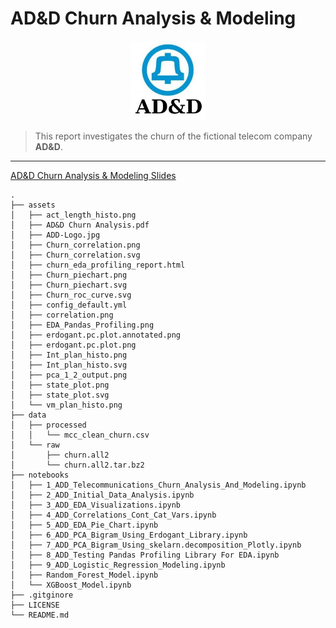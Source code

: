 # AD&D Churn Analysis & Modeling

<p align="center">
  <img src="assets/ADD-Logo.jpg" width=120/>
</p>

>This report investigates the churn of the fictional telecom company **AD&D**.

---

[AD&D Churn Analysis & Modeling Slides](https://github.com/mccurcio/Churn_Analysis_Modeling/blob/main/assets/AD%26D%20Churn%20Analysis.pdf)

```
.
├── assets
│   ├── act_length_histo.png
│   ├── AD&D Churn Analysis.pdf
│   ├── ADD-Logo.jpg
│   ├── Churn_correlation.png
│   ├── Churn_correlation.svg
│   ├── churn_eda_profiling_report.html
│   ├── Churn_piechart.png
│   ├── Churn_piechart.svg
│   ├── Churn_roc_curve.svg
│   ├── config_default.yml
│   ├── correlation.png
│   ├── EDA_Pandas_Profiling.png
│   ├── erdogant.pc.plot.annotated.png
│   ├── erdogant.pc.plot.png
│   ├── Int_plan_histo.png
│   ├── Int_plan_histo.svg
│   ├── pca_1_2_output.png
│   ├── state_plot.png
│   ├── state_plot.svg
│   └── vm_plan_histo.png
├── data
│   ├── processed
│   │   └── mcc_clean_churn.csv
│   └── raw
│       ├── churn.all2
│       └── churn.all2.tar.bz2
├── notebooks
│   ├── 1_ADD_Telecommunications_Churn_Analysis_And_Modeling.ipynb
│   ├── 2_ADD_Initial_Data_Analysis.ipynb
│   ├── 3_ADD_EDA_Visualizations.ipynb
│   ├── 4_ADD_Correlations_Cont_Cat_Vars.ipynb
│   ├── 5_ADD_EDA_Pie_Chart.ipynb
│   ├── 6_ADD_PCA_Bigram_Using_Erdogant_Library.ipynb
│   ├── 7_ADD_PCA_Bigram_Using_skelarn.decomposition_Plotly.ipynb
│   ├── 8_ADD_Testing Pandas Profiling Library For EDA.ipynb
│   ├── 9_ADD_Logistic_Regression_Modeling.ipynb
│   ├── Random_Forest_Model.ipynb
│   └── XGBoost_Model.ipynb
├── .gitginore
├── LICENSE
└── README.md
```
